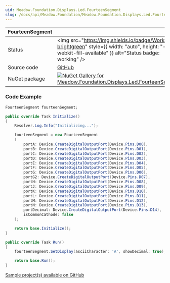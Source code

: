 ```yaml
---
uid: Meadow.Foundation.Displays.Led.FourteenSegment
slug: /docs/api/Meadow.Foundation/Meadow.Foundation.Displays.Led.FourteenSegment
---
```


| FourteenSegment | |
|--------|--------|
| Status | <img src="https://img.shields.io/badge/Working-brightgreen" style={{ width: "auto", height: "-webkit-fill-available" }} alt="Status badge: working" /> |
| Source code | [GitHub](https://github.com/WildernessLabs/Meadow.Foundation/tree/main/Source/Meadow.Foundation.Peripherals/Displays.Led.FourteenSegment) |
| NuGet package | <a href="https://www.nuget.org/packages/Meadow.Foundation.Displays.Led.FourteenSegment/" target="_blank"><img src="https://img.shields.io/nuget/v/Meadow.Foundation.Displays.Led.FourteenSegment.svg?label=Meadow.Foundation.Displays.Led.FourteenSegment" alt="NuGet Gallery for Meadow.Foundation.Displays.Led.FourteenSegment" /></a> |

### Code Example

```csharp
FourteenSegment fourteenSegment;

public override Task Initialize()
{
    Resolver.Log.Info("Initializing...");

    fourteenSegment = new FourteenSegment
    (
        portA: Device.CreateDigitalOutputPort(Device.Pins.D00),
        portB: Device.CreateDigitalOutputPort(Device.Pins.D01),
        portC: Device.CreateDigitalOutputPort(Device.Pins.D02),
        portD: Device.CreateDigitalOutputPort(Device.Pins.D03),
        portE: Device.CreateDigitalOutputPort(Device.Pins.D04),
        portF: Device.CreateDigitalOutputPort(Device.Pins.D05),
        portG: Device.CreateDigitalOutputPort(Device.Pins.D06),
        portG2: Device.CreateDigitalOutputPort(Device.Pins.D07),
        portH: Device.CreateDigitalOutputPort(Device.Pins.D08),
        portJ: Device.CreateDigitalOutputPort(Device.Pins.D09),
        portK: Device.CreateDigitalOutputPort(Device.Pins.D10),
        portL: Device.CreateDigitalOutputPort(Device.Pins.D11),
        portM: Device.CreateDigitalOutputPort(Device.Pins.D12),
        portN: Device.CreateDigitalOutputPort(Device.Pins.D13),
        portDecimal: Device.CreateDigitalOutputPort(Device.Pins.D14),
        isCommonCathode: false
    );

    return base.Initialize();
}

public override Task Run()
{
    fourteenSegment.SetDisplay(asciiCharacter: 'A', showDecimal: true);

    return base.Run();
}

```

[Sample project(s) available on GitHub](https://github.com/WildernessLabs/Meadow.Foundation/tree/main/Source/Meadow.Foundation.Peripherals/Displays.Led.FourteenSegment/Samples/FourteenSegment_Sample)

